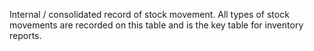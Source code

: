 Internal / consolidated record of stock movement. All types of stock movements are recorded on this table and is the key table for inventory reports.
